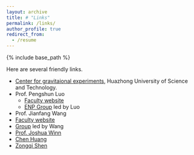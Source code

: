 ```yaml
---
layout: archive
title: # "Links"
permalink: /links/
author_profile: true
redirect_from:
  - /resume
---
```


{% include base_path %}


Here are several friendly links.  <!--（加两个空格再换行，下同） -->
* [Center for gravitaional experiments](http://ggg.hust.edu.cn), Huazhong University of Science and Technology.  
* Prof. Pengshun Luo  
  * [Faculty website](http://faculty.hust.edu.cn/luopengshun/en/index/1380185/list/index.htm)  
  * [ENP Group](http://ggg.hust.edu.cn/yljcwl/xwlxyjy.htm) led by Luo  
*  Prof. Jianfang Wang    
  * [Faculty website](https://www.phy.cuhk.edu.hk/people/teaching/jfwang.html)  
  * [Group](http://jfwang.nanoseedz.com/) led by Wang  
* [Prof. Joshua Winn](https://web.astro.princeton.edu/people/joshua-winn)  
* [Chen Huang](https://physchen.com/)  
* [Zongqi Shen](https://physshen.com/)  
